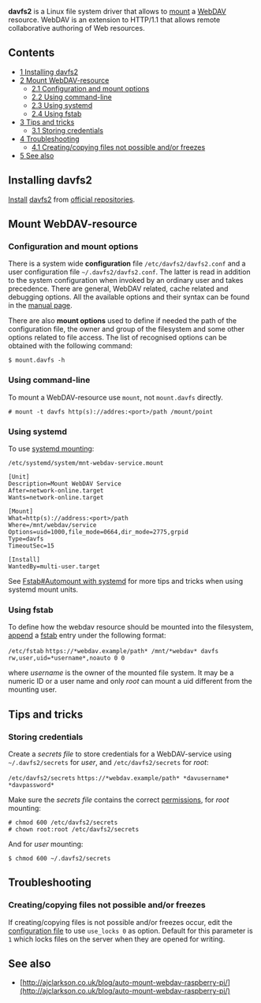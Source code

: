 **davfs2** is a Linux file system driver that allows to [mount](/index.php/Mount "Mount") a [WebDAV](/index.php/WebDAV "WebDAV") resource. WebDAV is an extension to HTTP/1.1 that allows remote collaborative authoring of Web resources.

## Contents

*   [1 Installing davfs2](#Installing_davfs2)
*   [2 Mount WebDAV-resource](#Mount_WebDAV-resource)
    *   [2.1 Configuration and mount options](#Configuration_and_mount_options)
    *   [2.2 Using command-line](#Using_command-line)
    *   [2.3 Using systemd](#Using_systemd)
    *   [2.4 Using fstab](#Using_fstab)
*   [3 Tips and tricks](#Tips_and_tricks)
    *   [3.1 Storing credentials](#Storing_credentials)
*   [4 Troubleshooting](#Troubleshooting)
    *   [4.1 Creating/copying files not possible and/or freezes](#Creating.2Fcopying_files_not_possible_and.2For_freezes)
*   [5 See also](#See_also)

## Installing davfs2

[Install](/index.php/Install "Install") [davfs2](https://www.archlinux.org/packages/?name=davfs2) from [official repositories](/index.php/Official_repositories "Official repositories").

## Mount WebDAV-resource

### Configuration and mount options

There is a system wide **configuration** file `/etc/davfs2/davfs2.conf` and a user configuration file `~/.davfs2/davfs2.conf`. The latter is read in addition to the system configuration when invoked by an ordinary user and takes precedence. There are general, WebDAV related, cache related and debugging options. All the available options and their syntax can be found in the [manual page](https://linux.die.net/man/5/davfs2.conf).

There are also **mount options** used to define if needed the path of the configuration file, the owner and group of the filesystem and some other options related to file access. The list of recognised options can be obtained with the following command:

```
$ mount.davfs -h

```

### Using command-line

To mount a WebDAV-resource use `mount`, not `mount.davfs` directly.

```
# mount -t davfs http(s)://addres:<port>/path /mount/point

```

### Using systemd

To use [systemd mounting](/index.php/Systemd#Mounting "Systemd"):

 `/etc/systemd/system/mnt-webdav-service.mount` 
```
[Unit]
Description=Mount WebDAV Service
After=network-online.target
Wants=network-online.target

[Mount]
What=http(s)://address:<port>/path
Where=/mnt/webdav/service
Options=uid=1000,file_mode=0664,dir_mode=2775,grpid
Type=davfs
TimeoutSec=15

[Install]
WantedBy=multi-user.target

```

See [Fstab#Automount with systemd](/index.php/Fstab#Automount_with_systemd "Fstab") for more tips and tricks when using systemd mount units.

### Using fstab

To define how the webdav resource should be mounted into the filesystem, [append](/index.php/Append "Append") a [fstab](/index.php/Fstab "Fstab") entry under the following format:

 `/etc/fstab`  `https://*webdav.example/path* /mnt/*webdav* davfs rw,user,uid=*username*,noauto 0 0` 

where *username* is the owner of the mounted file system. It may be a numeric ID or a user name and only *root* can mount a uid different from the mounting user.

## Tips and tricks

### Storing credentials

Create a *secrets file* to store credentials for a WebDAV-service using `~/.davfs2/secrets` for *user*, and `/etc/davfs2/secrets` for *root*:

 `/etc/davfs2/secrets`  `https://*webdav.example/path* *davusername* *davpassword*` 

Make sure the *secrets file* contains the correct [permissions](/index.php/Permissions "Permissions"), for *root* mounting:

```
# chmod 600 /etc/davfs2/secrets
# chown root:root /etc/davfs2/secrets

```

And for *user* mounting:

```
$ chmod 600 ~/.davfs2/secrets

```

## Troubleshooting

### Creating/copying files not possible and/or freezes

If creating/copying files is not possible and/or freezes occur, edit the [configuration file](#Mount_WebDAV-resource) to use `use_locks 0` as option. Default for this parameter is `1` which locks files on the server when they are opened for writing.

## See also

*   [http://ajclarkson.co.uk/blog/auto-mount-webdav-raspberry-pi/](http://ajclarkson.co.uk/blog/auto-mount-webdav-raspberry-pi/)